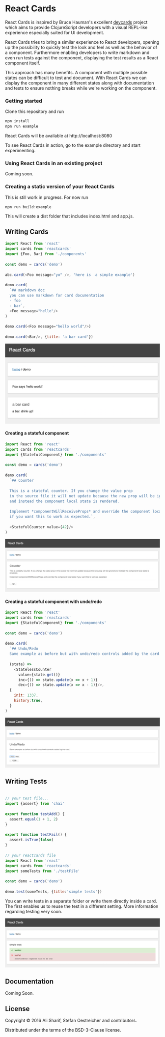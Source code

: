 # React Cards

React Cards is inspired by Bruce Hauman's excellent [devcards](https://github.com/bhauman/devcards) project which aims to provide ClojureScript developers with a visual REPL-like experience especially suited for UI development.

React Cards tries to bring a similar experience to React developers,
opening up the possibility to quickly test
the look and feel as well as the behavior of a component.
Furthermore enabling developers to write markdown and
even run tests against the component, displaying the test results as a React component itself.

This approach has many benefits.
A component with multiple possible states can be difficult to test and document.
With React Cards we can display the component in many different states along with documentation and tests to ensure nothing breaks while we're working on the component.

### Getting started

Clone this repository and run

```javascript
npm install
npm run example
```

React Cards will be available at http://localhost:8080

To see React Cards in action, go to the example directory and start experimenting.

### Using React Cards in an existing project

Coming soon.

### Creating a static version of your React Cards

This is still work in progress. For now run
```javascript
npm run build:example
```

This will create a dist folder that includes index.html and app.js.  

## Writing Cards

```javascript
import React from 'react'
import cards from 'reactcards'
import {Foo, Bar} from './components'

const demo = cards('demo')

abc.card(<Foo message="yo" />, 'here is  a simple example')

demo.card(
  `## markdown doc
  you can use markdown for card documentation
  - foo
  - bar`,
  <Foo message="hello"/>
)

demo.card(<Foo message="hello world"/>)

demo.card(<Bar/>, {title: 'a bar card'})

```

![card](assets/images/component.png)

#### Creating a stateful component

```javascript
import React from 'react'
import cards from 'reactcards'
import {StatefulComponent} from './components'

const demo = cards('demo')

demo.card(
  `## Counter

  This is a stateful counter. If you change the value prop
  in the source file it will not update because the new prop will be ignored
  and instead the component local state is rendered.

  Implement *componentWillReceiveProps* and override the component local state
  if you want this to work as expected.`,

  <StatefulCounter value={42}/>
)

```

![card with stateful component](assets/images/component_state.png)

#### Creating a stateful component with undo/redo


```javascript
import React from 'react'
import cards from 'reactcards'
import {StatefulComponent} from './components'

const demo = cards('demo')

demo.card(
  `## Undo/Redo
  Same example as before but with undo/redo controls added by the card.`,

  (state) =>
    <StatelessCounter
      value={state.get()}
      inc={() => state.update(x => x + 1)}
      dec={() => state.update(x => x - 1)}/>,
  {
    init: 1337,
    history:true,
  }
)

```

![card with stateful component and undo/redo](assets/images/component_state_undo_redo.png)


## Writing Tests

```javascript

// your test file...
import {assert} from 'chai'

export function testAdd() {
  assert.equal(1 + 1, 2)
}

export function testFail() {
  assert.isTrue(false)
}

// your reactcards file
import React from 'react'
import cards from 'reactcards'
import someTests from './testFile'

const demo = cards('demo')

demo.test(someTests, {title:'simple tests'})
```


You can write tests in a separate folder or write them directly inside a card. The first enables us to reuse the test
in a different setting. More information regarding testing very soon.

![test card](assets/images/component_test.png)


## Documentation

Coming Soon.


## License

Copyright © 2016 Ali Sharif, Stefan Oestreicher and contributors.

Distributed under the terms of the BSD-3-Clause license.
